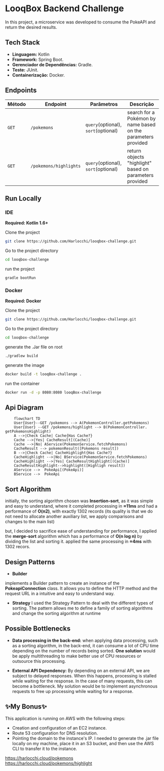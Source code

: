 
# LooqBox Backend Challenge

In this project, a microservice was developed to consume the PokeAPI and return the desired results.


## Tech Stack

- **Linguagem:** Kotlin
- **Framework:** Spring Boot.
- **Gerenciador de Dependências:** Gradle.
- **Teste:** JUnit.
- **Containerização:** Docker.

## Endpoints

| Método | Endpoint               | Parâmetros       | Descrição                                                         |
|--------|-------------------------|------------------|-------------------------------------------------------------------|
| `GET`  | `/pokemons`             | `query`(optional), `sort`(optional)| search for a Pokémon by name based on the parameters provided                        |
| `GET`  | `/pokemons/highlights`         | `query`(optional), `sort`(optional) | return objects "highlight"  based on parameters provided          |


## Run Locally
### **IDE** 

**Required: Kotlin 1.6+**

Clone the project
```bash
git clone https://github.com/Harlocchi/looqbox-challenge.git
```

Go to the project directory
```bash
cd looqbox-challenge
```

run the project
```bash
gradle bootRun

```

### **Docker**

**Required: Docker**

Clone the project
```bash
git clone https://github.com/Harlocchi/looqbox-challenge.git
```
Go to the project directory
```bash
cd looqbox-challenge
```
generate the .Jar file on root
```bash
./gradlew build
```
generate the image
```bash
docker build -t looqBox-challenge .
```

run the container
```bash
docker run -d -p 8080:8080 looqBox-challenge
```


## Api Diagram
```mermaid
    flowchart TD
    User{User}--GET /pokemons --> A(PokemonController.getPokemons)
    User{User} --GET /pokemons/highlight --> B(PokemonController.   getPokemonsHighlight)
    A -->|Check Cache| Cache{Has Cache?}
    Cache -->|Yes| CacheResult[(Cache)]
    Cache -->|No| AService(PokemonService.fetchPokemons)
    CacheResult --> pokemonResult([Pokemons result])
    B -->|Check Cache| CacheHighlight{Has Cache?}
    CacheHighlight -->|No| BService(PokemonService.fetchPokemons)
    CacheHighlight -->|Yes| CacheResultHighlight[(Cache)]
    CacheResultHighlight-->highlight([Highligh result])
    AService -->  PokeApi[(PokeApi)]
    BService -->  PokeApi
```
## Sort Algorithm

initially, the sorting algorithm chosen was **Insertion-sort**, as it was simple and easy to understand, where it completed processing in **≈11ms** and had a performance of **O(n2)**, with exactly 1302 records (its quality is that we do not need to allocate another auxiliary list, we apply comparisons and changes to the main list)

but, I decided to sacrifice ease of understanding for performance, I applied the **merge-sort** algorithm which has a performance of **O(n log n)** by dividing the list and sorting it. applied the same processing in **≈4ms** with 1302 recors.

## Design Patterns

- **Builder**

implements a Builder pattern to create an instance of the **PokeapiConnection** class. It allows you to define the HTTP method and the request URL in a intuitive and easy to understand way. 

- **Strategy**
I used the Strategy Pattern to deal with the different types of sorting. The pattern allows me to define a family of sorting algorithms and change the sorting algorithm at runtime
## Possible Bottlenecks

- **Data processing in the back-end:**
when applying data processing, such as a sorting algorithm, in the back-end, it can consume a lot of CPU time depending on the number of records being sorted. **One solution** would be apply multithreading to make better use of CPU resources or outsource this processing.

- **External API Dependency:**
By depending on an external API, we are subject to delayed responses. When this happens, processing is stalled while waiting for the response. In the case of many requests, this can become a bottleneck. My solution would be to implement asynchronous requests to free up processing while waiting for a response.
## ✨My Bonus✨

This application is running on AWS with the following steps:

- Creation and configuration of an EC2 instance.  
- Route 53 configuration for DNS resolution.
- Pointing the domain to the instance's IP.
I needed to generate the .jar file locally on my machine, place it in an S3 bucket, and then use the AWS CLI to transfer it to the instance.

https://harlocchi.cloud/pokemons  
https://harlocchi.cloud/pokemons/highlight
